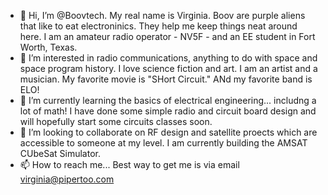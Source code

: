- 👋 Hi, I’m @Boovtech. My real name is Virginia.  Boov are purple aliens that like to eat electroninics.  They help me keep things neat around here.  I am an amateur radio operator - NV5F - and an EE student in Fort Worth, Texas.
- 👀 I’m interested in radio communications, anything to do with space and space program history.  I love science fiction and art.  I am an artist and a musician.  My favorite movie is "SHort Circuit."  ANd my favorite band is ELO!  
- 🌱 I’m currently learning the basics of electrical engineering... includng a lot of math!  I have done some simple radio and circuit board design and will hopefully start some circuits classes soon. 
- 💞️ I’m looking to collaborate on RF design and satellite proects which are accessible to someone at my level.  I am currently building the AMSAT CUbeSat Simulator.
- 📫 How to reach me...  Best way to get me is via email virginia@pipertoo.com

<!---
Boovtech/Boovtech is a ✨ special ✨ repository because its `README.md` (this file) appears on your GitHub profile.
You can click the Preview link to take a look at your changes.
--->
